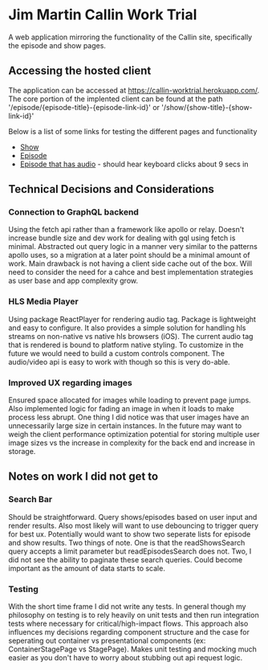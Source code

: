 # Jim Martin Callin Work Trial

A web application mirroring the functionality of the Callin site, specifically the episode and show pages.

## Accessing the hosted client

The application can be accessed at https://callin-worktrial.herokuapp.com/.
The core portion of the implented client can be found at the path '/episode/{episode-title}-{episode-link-id}' or '/show/{show-title}-{show-link-id}'

Below is a list of some links for testing the different pages and functionality

* [Show](https://callin-worktrial.herokuapp.com/show/a-kiss-on-the-lips-phjmSjCNLM)
* [Episode](https://callin-worktrial.herokuapp.com/episode/emotes-yRZyeGfcUn)
* [Episode that has audio](https://callin-worktrial.herokuapp.com/episode/x-CstOqNRiiS) - should hear keyboard clicks about 9 secs in

## Technical Decisions and Considerations

### Connection to GraphQL backend
Using the fetch api rather than a framework like apollo or relay. Doesn't increase bundle size and dev work for dealing with gql using fetch is minimal. Abstracted out query logic in a manner very similar to the patterns apollo uses, so a migration at a later point should be a minimal amount of work. Main drawback is not having a client side cache out of the box. Will need to consider the need for a cahce and best implementation strategies as user base and app complexity grow.

### HLS Media Player
Using package ReactPlayer for rendering audio tag. Package is lightweight and easy to configure. It also provides a simple solution for handling hls streams on non-native vs native hls browsers (iOS).
The current audio tag that is rendered is bound to platform native styling. To customize in the future we would need to build a custom controls component. The audio/video api is easy to work with though so this is very do-able.

### Improved UX regarding images
Ensured space allocated for images while loading to prevent page jumps. Also implemented logic for fading an image in when it loads to make process less abrupt.
One thing I did notice was that user images have an unnecessarily large size in certain instances. In the future may want to weigh the client performance optimization potential for storing multiple user image sizes vs the increase in complexity for the back end and increase in storage.

## Notes on work I did not get to

### Search Bar
Should be straightforward. Query shows/episodes based on user input and render results. Also most likely will want to use debouncing to trigger query for best ux. Potentially would want to show two seperate lists for episode and show results.
Two things of note. One is that the readShowsSearch query accepts a limit parameter but readEpisodesSearch does not. Two, I did not see the ability to paginate these search queries. Could become important as the amount of data starts to scale.

### Testing
With the short time frame I did not write any tests. In general though my philosophy on testing is to rely heavily on unit tests and then run integration tests where necessary for critical/high-impact flows. This approach also influences my decisions regarding component structure and the case for seperating out container vs presentational components (ex: ContainerStagePage vs StagePage). Makes unit testing and mocking much easier as you don't have to worry about stubbing out api request logic.